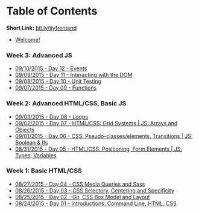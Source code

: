# Table of Contents

**Short Link:** [bit.ly/tiyfrontend](http://bit.ly/tiyfrontend)

* [Welcome!](/intro/README.md)

<!--
### Weeks 10-12: Final Project

### Week 9: Crash Courses

### Week 8: Client Project

### Week 7: Parse / Firebase

### Week 6: React
* [10/01/2015 - Day 28 - ](/notes/day-28/README.md)
* [09/30/2015 - Day 27 - ](/notes/day-27/README.md)
* [09/29/2015 - Day 26 - ](/notes/day-26/README.md)
* [09/28/2015 - Day 25 - ](/notes/day-25/README.md)

### Week 5: Backbone
* [09/24/2015 - Day 24 - Views](/notes/day-24/README.md)
* [09/23/2015 - Day 23 - Router](/notes/day-23/README.md)
* [09/22/2015 - Day 22 - Collections](/notes/day-22/README.md)
* [09/21/2015 - Day 21 - Classes, Models](/notes/day-21/README.md)

### Week 4: jQuery
* [09/17/2015 - Day 16 - Events](/notes/day-16/README.md)
* [09/16/2015 - Day 15 - AJAX](/notes/day-15/README.md)
* [09/15/2015 - Day 14 - jQuery Forms, `this`](/notes/day-14/README.md)
* [09/14/2015 - Day 13 - Intro jQuery](/notes/day-13/README.md)
-->

### Week 3: Advanced JS
* [09/10/2015 - Day 12 - Events](/notes/day-12/README.md)
* [09/09/2015 - Day 11 - Interacting with the DOM](/notes/day-11/README.md)
* [09/08/2015 - Day 10 - Unit Testing](/notes/day-10/README.md)
* [09/07/2015 - Day 09 - Functions](/notes/day-09/README.md)

### Week 2: Advanced HTML/CSS, Basic JS
* [09/03/2015 - Day 08 - Loops](/notes/day-08/README.md)
* [09/02/2015 - Day 07 - HTML/CSS: Grid Systems | JS: Arrays and Objects](/notes/day-07/README.md)
* [09/01/2015 - Day 06 - CSS: Pseudo-classes/elements, Transitions | JS: Boolean & Ifs](/notes/day-06/README.md)
* [08/31/2015 - Day 05 - HTML/CSS: Positioning, Form Elements | JS: Types, Variables](/notes/day-05/README.md)

### Week 1: Basic HTML/CSS
* [08/27/2015 - Day 04 - CSS Media Queries and Sass](/notes/day-04/README.md)
* [08/26/2015 - Day 03 - CSS Selectory, Centering and Specificity](/notes/day-03/README.md)
* [08/25/2015 - Day 02 - Git, CSS Box Model and Layout](/notes/day-02/README.md)
* [08/24/2015 - Day 01 - Introductions: Command Line, HTML, CSS](/notes/day-01/README.md)
